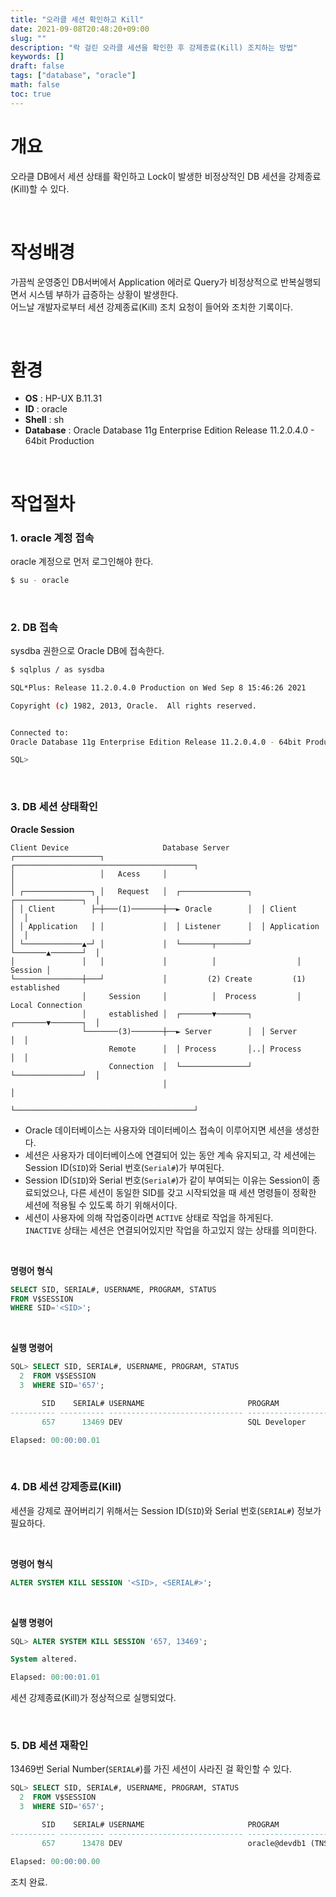 ```yaml
---
title: "오라클 세션 확인하고 Kill"
date: 2021-09-08T20:48:20+09:00
slug: ""
description: "락 걸린 오라클 세션을 확인한 후 강제종료(Kill) 조치하는 방법"
keywords: []
draft: false
tags: ["database", "oracle"]
math: false
toc: true
---
```


# 개요
오라클 DB에서 세션 상태를 확인하고 Lock이 발생한 비정상적인 DB 세션을 강제종료(Kill)할 수 있다.

<br>

# 작성배경
가끔씩 운영중인 DB서버에서 Application 에러로 Query가 비정상적으로 반복실행되면서 시스템 부하가 급증하는 상황이 발생한다.  
어느날 개발자로부터 세션 강제종료(Kill) 조치 요청이 들어와 조치한 기록이다.

<br>

# 환경

- **OS** : HP-UX B.11.31
- **ID** : oracle
- **Shell** : sh
- **Database** : Oracle Database 11g Enterprise Edition Release 11.2.0.4.0 - 64bit Production

<br>

# 작업절차

### 1. oracle 계정 접속

oracle 계정으로 먼저 로그인해야 한다.

```sh
$ su - oracle
```

<br>

### 2. DB 접속

sysdba 권한으로 Oracle DB에 접속한다.

```sh
$ sqlplus / as sysdba

SQL*Plus: Release 11.2.0.4.0 Production on Wed Sep 8 15:46:26 2021

Copyright (c) 1982, 2013, Oracle.  All rights reserved.


Connected to:
Oracle Database 11g Enterprise Edition Release 11.2.0.4.0 - 64bit Production

SQL>
```

<br>

### 3. DB 세션 상태확인

**Oracle Session**

```
Client Device                     Database Server
┌───────────────────┐             ┌────────────────────────────────────────┐
│                   │   Acess     │                                        │
│ ┌───────────────┐ │   Request   │  ┌───────────────┐  ┌───────────────┐  │
│ │ Client        ├─┼───(1)───────┼──► Oracle        │  │ Client        │  │
│ │ Application   │ │             │  │ Listener      │  │ Application   │  │
│ └─────────────▲─┘ │             │  └───────┬───────┘  └───────▲───────┘  │
│               │   │             │          │                  │  Session │
└───────────────┼───┘             │         (2) Create         (1) established
                │     Session     │          │  Process         │  Local Connection
                │     established │  ┌───────▼───────┐  ┌───────▼───────┐  │
                └───────(3)───────┼──► Server        │  │ Server        │  │
                      Remote      │  │ Process       │..│ Process       │  │
                      Connection  │  └───────────────┘  └───────────────┘  │
                                  │                                        │
                                  └────────────────────────────────────────┘
```

- Oracle 데이터베이스는 사용자와 데이터베이스 접속이 이루어지면 세션을 생성한다.
- 세션은 사용자가 데이터베이스에 연결되어 있는 동안 계속 유지되고, 각 세션에는 Session ID(`SID`)와 Serial 번호(`Serial#`)가 부여된다.
- Session ID(`SID`)와 Serial 번호(`Serial#`)가 같이 부여되는 이유는 Session이 종료되었으나, 다른 세션이 동일한 SID를 갖고 시작되었을 때 세션 명령들이 정확한 세션에 적용될 수 있도록 하기 위해서이다.
- 세션이 사용자에 의해 작업중이라면 `ACTIVE` 상태로 작업을 하게된다.  
  `INACTIVE` 상태는 세션은 연결되어있지만 작업을 하고있지 않는 상태를 의미한다.

<br>

**명령어 형식**

```sql
SELECT SID, SERIAL#, USERNAME, PROGRAM, STATUS
FROM V$SESSION
WHERE SID='<SID>';
```

<br>

**실행 명령어**

```sql
SQL> SELECT SID, SERIAL#, USERNAME, PROGRAM, STATUS
  2  FROM V$SESSION
  3  WHERE SID='657';

       SID    SERIAL# USERNAME                       PROGRAM                                          STATUS
---------- ---------- ------------------------------ ------------------------------------------------ --------
       657      13469 DEV                            SQL Developer                                    ACTIVE

Elapsed: 00:00:00.01
```

<br>

### 4. DB 세션 강제종료(Kill)

세션을 강제로 끊어버리기 위해서는 Session ID(`SID`)와 Serial 번호(`SERIAL#`) 정보가 필요하다.

<br>

**명령어 형식**

```sql
ALTER SYSTEM KILL SESSION '<SID>, <SERIAL#>';
```

<br>

**실행 명령어**

```sql
SQL> ALTER SYSTEM KILL SESSION '657, 13469';

System altered.

Elapsed: 00:00:01.01
```

세션 강제종료(Kill)가 정상적으로 실행되었다.

<br>

### 5. DB 세션 재확인

13469번 Serial Number(`SERIAL#`)를 가진 세션이 사라진 걸 확인할 수 있다.

```sql
SQL> SELECT SID, SERIAL#, USERNAME, PROGRAM, STATUS
  2  FROM V$SESSION
  3  WHERE SID='657';

       SID    SERIAL# USERNAME                       PROGRAM                                          STATUS
---------- ---------- ------------------------------ ------------------------------------------------ --------
       657      13478 DEV                            oracle@devdb1 (TNS V1-V3)                        INACTIVE

Elapsed: 00:00:00.00
```

조치 완료.